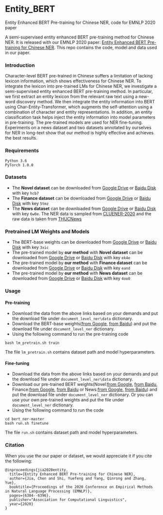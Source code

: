 # Entity_BERT
Entity Enhanced BERT Pre-training for Chinese NER, code for EMNLP 2020 paper

A semi-supervised entity enhanced BERT pre-training method for Chinese NER. It is released with our EMNLP 2020 paper: [Entity Enhanced BERT Pre-training for Chinese NER](https://www.aclweb.org/anthology/2020.emnlp-main.518.pdf). This repo contains the code, model and data used in our paper. 


### Introduction
Character-level BERT pre-trained in Chinese suffers a limitation of lacking lexicon information, which shows effectiveness for Chinese NER. To integrate the lexicon into pre-trained LMs for Chinese NER, we investigate a semi-supervised entity enhanced BERT pre-training method. In particular, we first extract an entity lexicon from the relevant raw text using a new-word discovery method. We then integrate the entity information into BERT using Char-Entity-Transformer, which augments the self-attention using a combination of character and entity representations. In addition, an entity classification task helps inject the entity information into model parameters in pre-training. The pre-trained models are used for NER fine-tuning. Experiments on a news dataset and two datasets annotated by ourselves for NER in long-text show that our method is highly effective and achieves the best results.

### Requirements
```
Python 3.6 
PyTorch 1.0.0
```

### Datasets
 - The **Novel dataset** can be downloaded from [Google Drive]() or [Baidu Disk](https://pan.baidu.com/s/1GESFNbZ0r0m1TYVqaZttnA) with key `hcb7`
 - The **Finance dataset** can be downloaded from [Google Drive]() or [Baidu Disk](https://pan.baidu.com/s/10nmORk-OfQoSV2kT50jiYg) with key `5tmz`
 - The **News dataset** can be downloaded from [Google Drive]() or [Baidu Disk](https://pan.baidu.com/s/1E5ZySyTbz5yY_RofWKBAkQ) with key `6w0e`. The NER data is sampled from [CLUENER-2020](https://github.com/CLUEbenchmark/CLUENER2020) and the raw data is taken from [THUCNews](https://github.com/thunlp/THUCTC)


### Pretrained LM Weights and Models
 - The BERT-base weights can be downloaded from [Google Drive]() or [Baidu Disk](https://pan.baidu.com/s/1NAkhlpZp38zEWDn080ly0A) with key `3xic`
 - The pre-trained model by **our method** with **Novel dataset** can be downloaded from [Google Drive]() or [Baidu Disk](https://pan.baidu.com/s/1JQO70-XDlqrINAJnXzOrSA) with  key `ek4e`
 - The pre-trained model by **our method** with **Finance dataset** can be downloaded from [Google Drive]() or [Baidu Disk](https://pan.baidu.com/s/1PIBWCQX9qCQ0APGS_xmmxw) with key `eand`
 - The pre-trained model by **our method** with **News dataset** can be downloaded from [Google Drive]() or [Baidu Disk](https://pan.baidu.com/s/1472Zb90mvxF4Xz9GO5vxIw) with key `4oo0`


### Usage
#### Pre-training
  - Download the data from the above links based on your demands and put the download file under `document_level_ner\data` dictionary.
  - Download the BERT-base weights([from Google](), [from Baidu]()) and put the download file under `document_level_ner` dictionary. 
  - Using the following command to run the pre-training code
  ```
  bash lm_pretrain.sh train
  ```
  The file `lm_pretrain.sh` contains dataset path and model hyperparameters.

#### Fine-tuning
  - Download the data from the above links based on your demands and put the download file under `document_level_ner\data` dictionary.
  - Download our pre-trained BERT weights(Novel:[from Google](), [from Baidu](), Finance:[from Google](), [from Baidu]() or News:[from Google](), [from Baidu]()) and put the download file under `document_level_ner` dictionary. Or you can use your own pre-trained weights and put the file under `document_level_ner` dictionary.
  - Using the following command to run the code
  ```
  cd bert_ner-master
  bash run.sh finetune
  ```
  The file `run.sh` contains dataset path and model hyperparameters.


  


### Citation
When you use the our paper or dataset, we would appreciate it if you cite the following:
```
@inproceedings{jia2020entity,
  title={Entity Enhanced BERT Pre-training for Chinese NER},
  author={Jia, Chen and Shi, Yuefeng and Yang, Qinrong and Zhang, Yue},
  booktitle={Proceedings of the 2020 Conference on Empirical Methods in Natural Language Processing (EMNLP)},
  pages={6384--6396},
  publisher="Association for Computational Linguistics",
  year={2020}
}
```
